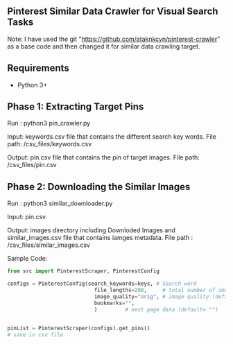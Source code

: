 ## **Pinterest Similar Data Crawler for Visual Search Tasks**
Note: I have used the git "https://github.com/ataknkcyn/pinterest-crawler" as a base code and then changed it for similar data crawling target. 

## Requirements
 - Python 3+

## Phase 1: Extracting Target Pins 

Run :
python3 pin_crawler.py

Input: keywords.csv file that contains the different search key words.  File path: /csv_files/keywords.csv 

Output: pin.csv file that contains the pin of target images. File path: /csv_files/pin.csv

## Phase 2: Downloading the Similar Images
Run :
python3 similar_downloader.py  

Input: pin.csv

Output: images directory including Downloded Images and similar_images.csv file that contains iamges metadata. 
File path : /csv_files/similar_images.csv  


Sample Code: 
```python
from src import PinterestScraper, PinterestConfig

configs = PinterestConfig(search_keywords=keys, # Search word
                            file_lengths=200,     # total number of images to download (default = "100")
                            image_quality="orig", # image quality (default = "orig")
                            bookmarks="",
                            )         # next page data (default= "")

    
pinList = PinterestScraper(configs).get_pins()
# save in csv file
```
